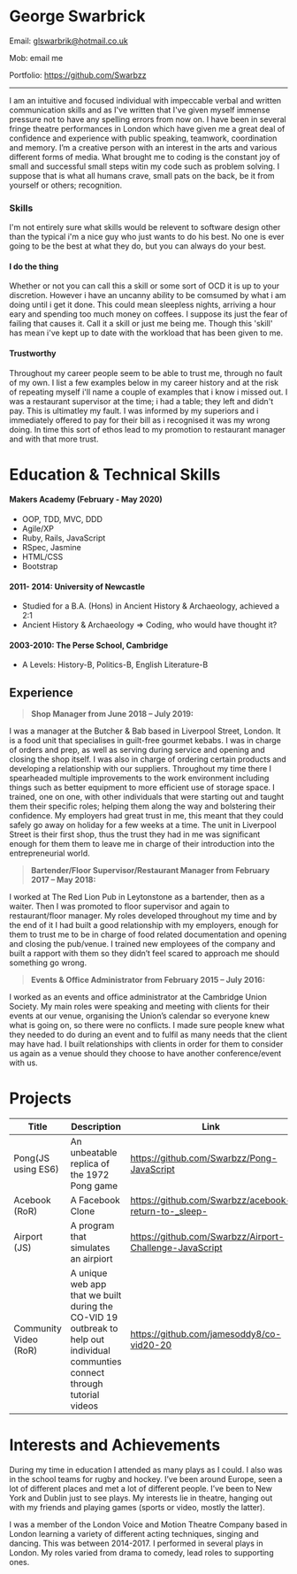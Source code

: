 # George Swarbrick

Email: glswarbrik@hotmail.co.uk

Mob: email me 

Portfolio: https://github.com/Swarbzz

---

I am an intuitive and focused individual with impeccable verbal and written communication skills and as I've written that I've given myself immense pressure not to have any spelling errors from now on. I have been in several fringe theatre performances in London which have given me a great deal of confidence and experience with public speaking, teamwork, coordination and memory. I’m a creative person with an interest in the arts and various different forms of media. What brought me to coding is the constant joy of small and successful small steps witin my code such as problem solving. I suppose that is what all humans crave, small pats on the back, be it from yourself or others; recognition. 

### Skills
I'm not entirely sure what skills would be relevent to software design other than the typical i'm a nice guy who just wants to do his best. No one is ever going to be the best at what they do, but you can always do your best. 

#### I do the thing

Whether or not you can call this a skill or some sort of OCD it is up to your discretion. However i have an uncanny ability to be comsumed by what i am doing until i get it done. This could mean sleepless nights, arriving a hour eary and spending too much money on coffees. I suppose its just the fear of failing that causes it. Call it a skill or just me being me. Though this 'skill' has mean i've kept up to date with the workload that has been given to me. 

#### Trustworthy 

Throughout my career people seem to be able to trust me, through no fault of my own. I list a few examples below in my career history and at the risk of repeating myself i'll name a couple of examples that i know i missed out. I was a restaurant supervisor at the time; i had a table; they left and didn't pay. This is ultimatley my fault. I was informed by my superiors and i immediately offered to pay for their bill as i recognised it was my wrong doing. In time this sort of ethos lead to my promotion to restaurant manager and with that more trust. 

# Education & Technical Skills

#### Makers Academy (February - May 2020)

- OOP, TDD, MVC, DDD
- Agile/XP
- Ruby, Rails, JavaScript
- RSpec, Jasmine
- HTML/CSS
- Bootstrap

#### 2011- 2014: University of Newcastle 

- Studied for a B.A. (Hons) in Ancient History & Archaeology, achieved a 2:1
- Ancient History & Archaeology => Coding, who would have thought it? 

#### 2003-2010: The Perse School, Cambridge 

- A Levels: History-B, Politics-B, English Literature-B

## Experience
> **Shop Manager from June 2018 – July 2019:**

I was a manager at the Butcher & Bab based in Liverpool Street, London. It is a
food unit that specialises in guilt-free gourmet kebabs. I was in charge of orders and prep, as well as
serving during service and opening and closing the shop itself. I was also in charge of ordering certain
products and developing a relationship with our suppliers. Throughout my time there I spearheaded 
multiple improvements to the work environment including things such as better equipment to more
efficient use of storage space. I trained, one on one, with other individuals that were starting out and taught 
them their specific roles; helping them along the way and bolstering their confidence. My employers had
great trust in me, this meant that they could safely go away on holiday for a few weeks at a time. The unit
in Liverpool Street is their first shop, thus the trust they had in me was significant enough for them them to 
leave me in charge of their introduction into the entrepreneurial world.

> **Bartender/Floor Supervisor/Restaurant Manager from February 2017 – May 2018:**

I worked at The Red Lion Pub in Leytonstone as a bartender, then as a waiter. Then I was promoted to floor supervisor and again to restaurant/floor manager. My roles developed throughout my time and by the end of it I had built a good relationship with my employers, enough for them to trust me to be in charge of food related documentation and opening and closing the pub/venue. I trained new employees of the company and built a rapport with them so they didn’t feel scared to approach me should something go wrong. 

> **Events & Office Administrator from February 2015 – July 2016:**

I worked as an events and office administrator at the Cambridge Union Society. My main roles were speaking and meeting with clients for their events at our venue, organising the Union’s calendar so everyone knew what is going on, so there were no conflicts. I made sure people knew what they needed to do during an event and to fulfil as many needs that the client may have had. I built relationships with clients in order for them to consider us again as a venue should they choose to have another conference/event with us.

# Projects

| Title | Description| Link|
| ----- | ---------- |------|
| Pong(JS using ES6) | An unbeatable replica of the 1972 Pong game | https://github.com/Swarbzz/Pong-JavaScript |
| Acebook (RoR) | A Facebook Clone | https://github.com/Swarbzz/acebook-return-to-_sleep-|
| Airport (JS) | A program that simulates an airpiort | https://github.com/Swarbzz/Airport-Challenge-JavaScript |
| Community Video (RoR) | A unique web app that we built during the CO-VID 19 outbreak to help out individual communties connect through tutorial videos | https://github.com/jamesoddy8/co-vid20-20|

# Interests and Achievements

During my time in education I attended as many plays as I could. I also was in the school teams for rugby and hockey. I’ve been around Europe, seen a lot of different places and met a lot of different people. I’ve been to New York and Dublin just to see plays. My interests lie in theatre, hanging out with my friends and playing games (sports or video, mostly the latter). 

I was a member of the London Voice and Motion Theatre Company based in London learning a variety of different acting techniques, singing and dancing. This was between 2014-2017. I performed in several plays in London. My roles varied from drama to comedy, lead roles to supporting ones.
